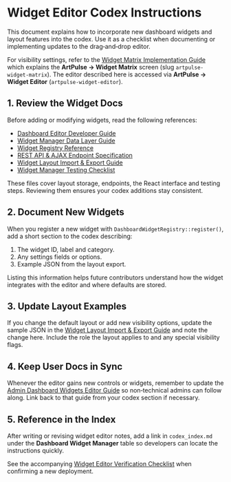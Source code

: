 # Widget Editor Codex Instructions

This document explains how to incorporate new dashboard widgets and layout features into the codex. Use it as a checklist when documenting or implementing updates to the drag‑and‑drop editor.

For visibility settings, refer to the [Widget Matrix Implementation Guide](./WIDGET-MATRIX-INSTRUCTIONS.md)
which explains the **ArtPulse → Widget Matrix** screen (slug
`artpulse-widget-matrix`). The editor described here is accessed via
**ArtPulse → Widget Editor** (`artpulse-widget-editor`).

## 1. Review the Widget Docs

Before adding or modifying widgets, read the following references:

- [Dashboard Editor Developer Guide](./dashboard-editor-developer-guide.md)
- [Widget Manager Data Layer Guide](./widget-manager-data-layer-guide.md)
- [Widget Registry Reference](./widget-registry-reference.md)
- [REST API & AJAX Endpoint Specification](./rest-api-and-ajax-endpoint-spec.md)
- [Widget Layout Import & Export Guide](./widget-layout-import-export-guide.md)
- [Widget Manager Testing Checklist](./widget-manager-testing-checklist.md)

These files cover layout storage, endpoints, the React interface and testing steps. Reviewing them ensures your codex additions stay consistent.

## 2. Document New Widgets

When you register a new widget with `DashboardWidgetRegistry::register()`, add a short section to the codex describing:

1. The widget ID, label and category.
2. Any settings fields or options.
3. Example JSON from the layout export.

Listing this information helps future contributors understand how the widget integrates with the editor and where defaults are stored.

## 3. Update Layout Examples

If you change the default layout or add new visibility options, update the sample JSON in the [Widget Layout Import & Export Guide](./widget-layout-import-export-guide.md) and note the change here. Include the role the layout applies to and any special visibility flags.

## 4. Keep User Docs in Sync

Whenever the editor gains new controls or widgets, remember to update the [Admin Dashboard Widgets Editor Guide](./Admin_Dashboard_Widgets_Editor_Guide.md) so non‑technical admins can follow along. Link back to that guide from your codex section if necessary.

## 5. Reference in the Index

After writing or revising widget editor notes, add a link in `codex_index.md` under the **Dashboard Widget Manager** table so developers can locate the instructions quickly.

See the accompanying [Widget Editor Verification Checklist](./WIDGET-EDITOR-VERIFICATION.md) when confirming a new deployment.
